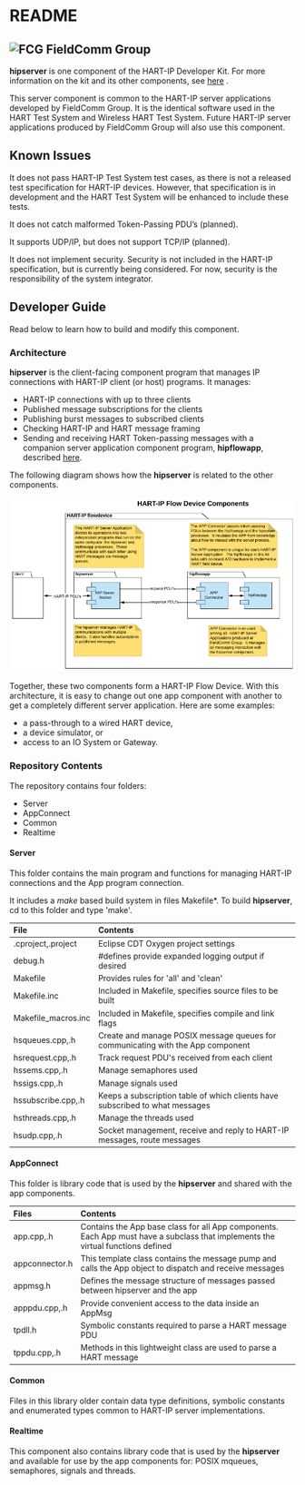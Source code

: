 # README

## ![FCG](https://avatars0.githubusercontent.com/u/26013747?s=50&v=4) FieldComm Group

**hipserver** is one component of the HART-IP Developer Kit. For more information on the kit and its other components, see [here](https://github.com/FieldCommGroup/HART-IP-Developer-Kit) . 

This server component is common to the HART-IP server applications developed by FieldComm Group. It is the identical software used in the HART Test System and Wireless HART Test System. Future HART-IP server applications produced by FieldComm Group will also use this component.

## Known Issues

It does not pass HART-IP Test System test cases, as there is not a released test specification for HART-IP devices.  However, that specification is in development and the HART Test System will be enhanced to include these tests.

It does not catch malformed Token-Passing PDU’s \(planned\).

It supports UDP/IP, but does not support TCP/IP \(planned\).

It does not implement security.  Security is not included in the HART-IP specification, but is currently being considered.  For now, security is the responsibility of the system integrator.

## Developer Guide

Read below to learn how to build and modify this component.

### Architecture

**hipserver** is the client-facing component program that manages IP connections with HART-IP client \(or host\) programs. It manages:

* HART-IP connections with up to three clients
* Published message subscriptions for the clients
* Publishing burst messages to subscribed clients
* Checking HART-IP and HART message framing
* Sending and receiving HART Token-passing messages with a companion server application component program, **hipflowapp**, described [here](https://github.com/FieldCommGroup/HART-IP-Developer-Kit/blob/master/doc/HART-IP%20FlowDevice%20Spec.md).

The following diagram shows how the **hipserver** is related to the other components.

![Flow Device Components](.gitbook/assets/flowcomponent.png)

Together, these two components form a HART-IP Flow Device. With this architecture, it is easy to change out one app component with another to get a completely different server application. Here are some examples:

* a pass-through to a wired HART device,
* a device simulator, or 
* access to an IO System or Gateway.

### Repository Contents

The repository contains four folders:

* Server
* AppConnect
* Common
* Realtime

#### **Server** 

This folder contains the main program and functions for managing HART-IP connections and the App program connection.

It includes a _make_ based build system in files Makefile\*. To build **hipserver**, cd to this folder and type 'make'.

| File | Contents |
| :--- | :--- |
| .cproject,.project | Eclipse CDT Oxygen project settings |
| debug.h | \#defines provide expanded logging output if desired |
| Makefile | Provides rules for 'all' and 'clean'  |
| Makefile.inc | Included in Makefile, specifies source files to be built |
| Makefile\_macros.inc | Included in Makefile, specifies compile and link flags |
| hsqueues.cpp,.h | Create and manage POSIX message queues for communicating with the App component |
| hsrequest.cpp,.h | Track request PDU's received from each client |
| hssems.cpp,.h | Manage semaphores used  |
| hssigs.cpp,.h | Manage signals used |
| hssubscribe.cpp,.h | Keeps a subscription table of which clients have subscribed to what messages |
| hsthreads.cpp,.h | Manage the threads used |
| hsudp.cpp,.h | Socket management, receive and reply to HART-IP messages, route messages |

#### **AppConnect**

This folder is library code that is used by the **hipserver** and shared with the app components.

| Files | Contents |
| :--- | :--- |
| app.cpp,.h | Contains the App base class for all App components.  Each App must have a subclass that implements the virtual functions defined |
| appconnector.h | This template class contains the message pump and calls the App object to dispatch and receive messages |
| appmsg.h | Defines the message structure of messages passed between hipserver and the app |
| apppdu.cpp,.h | Provide convenient access to the data inside an AppMsg |
| tpdll.h | Symbolic constants required to parse a HART message PDU |
| tppdu.cpp,.h | Methods in this lightweight class are used to parse a HART message |

#### **Common**

Files in this library older contain data type definitions, symbolic constants and enumerated types common to HART-IP server implementations.

#### Realtime

This component also contains library code that is used by the **hipserver** and available for use by the app components for: POSIX mqueues, semaphores, signals and threads.

